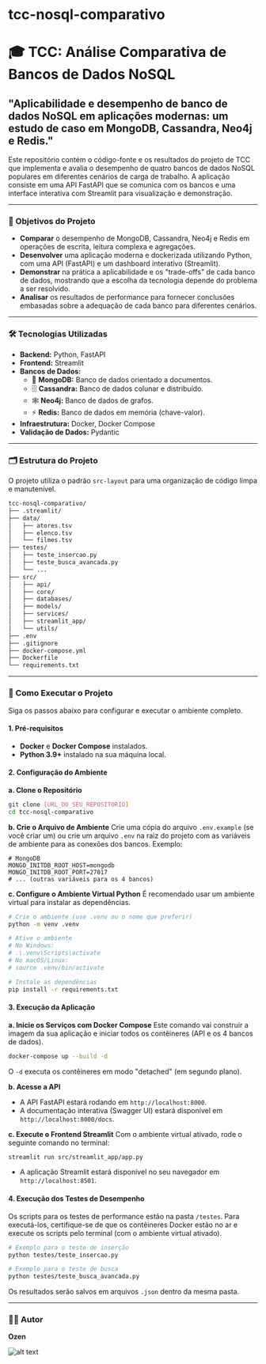 # tcc-nosql-comparativo
# 🎓 TCC: Análise Comparativa de Bancos de Dados NoSQL

## "Aplicabilidade e desempenho de banco de dados NoSQL em aplicações modernas: um estudo de caso em MongoDB, Cassandra, Neo4j e Redis."

Este repositório contém o código-fonte e os resultados do projeto de TCC que implementa e avalia o desempenho de quatro bancos de dados NoSQL populares em diferentes cenários de carga de trabalho. A aplicação consiste em uma API FastAPI que se comunica com os bancos e uma interface interativa com Streamlit para visualização e demonstração.

---

### 🎯 Objetivos do Projeto

* **Comparar** o desempenho de MongoDB, Cassandra, Neo4j e Redis em operações de escrita, leitura complexa e agregações.
* **Desenvolver** uma aplicação moderna e dockerizada utilizando Python, com uma API (FastAPI) e um dashboard interativo (Streamlit).
* **Demonstrar** na prática a aplicabilidade e os "trade-offs" de cada banco de dados, mostrando que a escolha da tecnologia depende do problema a ser resolvido.
* **Analisar** os resultados de performance para fornecer conclusões embasadas sobre a adequação de cada banco para diferentes cenários.

---

### 🛠️ Tecnologias Utilizadas

* **Backend:** Python, FastAPI
* **Frontend:** Streamlit
* **Bancos de Dados:**
    * 🍃 **MongoDB:** Banco de dados orientado a documentos.
    * 🗄️ **Cassandra:** Banco de dados colunar e distribuído.
    * 🕸️ **Neo4j:** Banco de dados de grafos.
    * ⚡ **Redis:** Banco de dados em memória (chave-valor).
* **Infraestrutura:** Docker, Docker Compose
* **Validação de Dados:** Pydantic

---

### 🗂️ Estrutura do Projeto

O projeto utiliza o padrão `src-layout` para uma organização de código limpa e manutenível.

```bash
tcc-nosql-comparativo/
├── .streamlit/
├── data/
│   ├── atores.tsv
│   ├── elenco.tsv
│   └── filmes.tsv
├── testes/
│   ├── teste_insercao.py
│   ├── teste_busca_avancada.py
│   └── ...
├── src/
│   ├── api/
│   ├── core/
│   ├── databases/
│   ├── models/
│   ├── services/
│   ├── streamlit_app/
│   └── utils/
├── .env
├── .gitignore
├── docker-compose.yml
├── Dockerfile
└── requirements.txt
```

---

### 🚀 Como Executar o Projeto

Siga os passos abaixo para configurar e executar o ambiente completo.

#### 1. Pré-requisitos

* **Docker** e **Docker Compose** instalados.
* **Python 3.9+** instalado na sua máquina local.

#### 2. Configuração do Ambiente

**a. Clone o Repositório**
```bash
git clone [URL_DO_SEU_REPOSITORIO]
cd tcc-nosql-comparativo
```

**b. Crie o Arquivo de Ambiente**
Crie uma cópia do arquivo `.env.example` (se você criar um) ou crie um arquivo `.env` na raiz do projeto com as variáveis de ambiente para as conexões dos bancos. Exemplo:
```env
# MongoDB
MONGO_INITDB_ROOT_HOST=mongodb
MONGO_INITDB_ROOT_PORT=27017
# ... (outras variáveis para os 4 bancos)
```

**c. Configure o Ambiente Virtual Python**
É recomendado usar um ambiente virtual para instalar as dependências.
```bash
# Crie o ambiente (use .venv ou o nome que preferir)
python -m venv .venv

# Ative o ambiente
# No Windows:
# .\.venv\Scripts\activate
# No macOS/Linux:
# source .venv/bin/activate

# Instale as dependências
pip install -r requirements.txt
```

#### 3. Execução da Aplicação

**a. Inicie os Serviços com Docker Compose**
Este comando vai construir a imagem da sua aplicação e iniciar todos os contêineres (API e os 4 bancos de dados).
```bash
docker-compose up --build -d
```
O `-d` executa os contêineres em modo "detached" (em segundo plano).

**b. Acesse a API**
* A API FastAPI estará rodando em `http://localhost:8000`.
* A documentação interativa (Swagger UI) estará disponível em `http://localhost:8000/docs`.

**c. Execute o Frontend Streamlit**
Com o ambiente virtual ativado, rode o seguinte comando no terminal:
```bash
streamlit run src/streamlit_app/app.py
```
* A aplicação Streamlit estará disponível no seu navegador em `http://localhost:8501`.

#### 4. Execução dos Testes de Desempenho

Os scripts para os testes de performance estão na pasta `/testes`. Para executá-los, certifique-se de que os contêineres Docker estão no ar e execute os scripts pelo terminal (com o ambiente virtual ativado).

```bash
# Exemplo para o teste de inserção
python testes/teste_insercao.py

# Exemplo para o teste de busca
python testes/teste_busca_avancada.py
```
Os resultados serão salvos em arquivos `.json` dentro da mesma pasta.

---

### 👨‍💻 Autor

**Ozen** 

![alt text](https://raw.githubusercontent.com/Ozen-ok/tcc-nosql-comparativo/refs/heads/main/assets/plankton.png)
